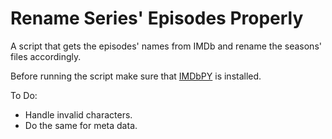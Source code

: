 # Rename Series' Episodes Properly

A script that gets the episodes' names from IMDb and rename the seasons' files accordingly. 

Before running the script make sure that [IMDbPY](https://imdbpy.github.io/downloads/) is installed.

To Do:
- Handle invalid characters.
- Do the same for meta data.
